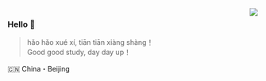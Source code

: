 <img align="right" src="https://github-readme-stats.vercel.app/api?username=zbyufei&show_icons=true&icon_color=805AD5&text_color=718096&bg_color=ffffff&hide_title=true" />

### Hello 👋

> hǎo hǎo xué xí, tiān tiān xiàng shàng！  
> Good good study, day day up！  

🇨🇳 China・Beijing
